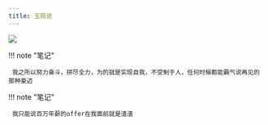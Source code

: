```yaml
---
title: 玉刚说
---
```


![](https://wx.qlogo.cn/mmhead/Q3auHgzwzM70W8t5OSNDCDo8qcdAAaPM7j6kIS2GJb8ibG2rNxeXcHg/0.jpg)


!!! note "笔记"

	 我之所以努力奋斗，拼尽全力，为的就是实现自我，不受制于人，任何时候都能霸气说再见的那种豪迈 


!!! note "笔记"

	 我只能说百万年薪的offer在我面前就是渣渣 

